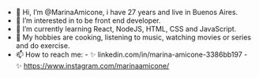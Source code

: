 - 👋 Hi, I’m @MarinaAmicone, i have 27 years and live in Buenos Aires.
- 👀 I’m interested in to be front end developer.
- 🌱 I’m currently learning React, NodeJS, HTML, CSS and JavaScript.
- 💞️ My hobbies are cooking, listening to music, watching movies or series and do exercise.
- 📫 How to reach me: 
      - ✨ linkedin.com/in/marina-amicone-3386bb197
      - ✨ https://www.instagram.com/marinaamicone/

<!---
MarinaAmicone/MarinaAmicone is a ✨ special ✨ repository because its `README.md` (this file) appears on your GitHub profile.
You can click the Preview link to take a look at your changes.
--->
